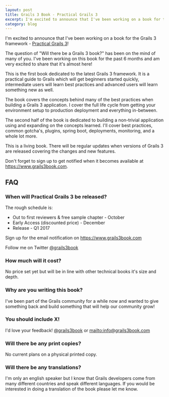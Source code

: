 ```yaml
---
layout: post
title: Grails 3 Book - Practical Grails 3
excerpt: I'm excited to announce that I've been working on a book for the Grails 3 framework.
category: blog
---
```


I'm excited to announce that I've been working on a book for the Grails 3 framework - [Practical Grails 3](https://www.grails3book.com)!

The question of "Will there be a Grails 3 book?" has been on the mind of many of you. I've been working on this book for the past 6 months and am very excited to share that it's almost here!

This is the first book dedicated to the latest Grails 3 framework. It is a practical guide to Grails which will get beginners started quickly, intermediate users will learn best practices and advanced users will learn something new as well.

The book covers the concepts behind many of the best practices when building a Grails 3 application. I cover the full life cycle from getting your environment setup to production deployment and everything in-between.

The second half of the book is dedicated to building a non-trivial application using and expanding on the concepts learned. I'll cover best practices, common gotcha's, plugins, spring boot, deployments, monitoring, and a whole lot more.

This is a living book. There will be regular updates when versions of Grails 3 are released covering the changes and new features.

Don't forget to sign up to get notified when it becomes available at <https://www.grails3book.com>.

## FAQ

### When will Practical Grails 3 be released?

The rough schedule is:

* Out to first reviewers & free sample chapter - October
* Early Access (discounted price) - December
* Release - Q1 2017

Sign up for the email notification on <https://www.grails3book.com>

Follow me on Twitter [@grails3book](https://twitter.com/grails3book)

### How much will it cost?

No price set yet but will be in line with other technical books it's size and depth.

### Why are you writing this book?

I've been part of the Grails community for a while now and wanted to give something back and build something that will help our community grow!

### You should include X!

I'd love your feedback! [@grails3book](https://twitter.com/grails3book) or <mailto:info@grails3book.com>

### Will there be any print copies?

No current plans on a physical printed copy.

### Will there be any translations?

I'm only an english speaker but I know that Grails developers come from many different countries and speak different languages. If you would be interested in doing a translation of the book please let me know.
